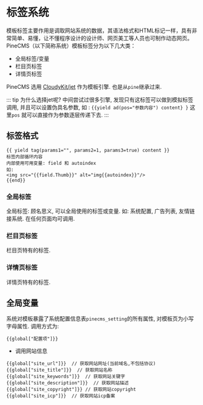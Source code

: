 # 标签系统

模板标签主要作用是调取网站系统的数据，其语法格式和HTML标记一样，具有非常简单、易懂，让不懂程序设计的设计师、网页美工等人员也可制作动态网页。
PineCMS（以下简称系统）模板标签分为以下几大类：

- 全局标签/变量
- 栏目页标签
- 详情页标签

PineCMS 选用 [CloudyKit/jet](https://github.com/CloudyKit/jet) 作为模板引擎. 也是从`pine`继承过来. 

::: tip 为什么选择jet呢?
中间尝试过很多引擎, 发现只有这标签可以做到模拟标签调用, 并且可以设置伪具名参数, 如 : `{{yield ad(pos="参数内容") content} }` 这里`pos` 就可以直接作为参数逐层传递下去. 
:::
 
## 标签格式
```jettemplatelanguage
{{ yield tag(params1="", params2=1, params3=true) content }}
标签内部循环内容
内部使用可用变量: field 和 autoindex
如:
<img src="{{field.Thumb}}" alt="img{{autoindex}}"/>
{{end}}
```

### 全局标签
全局标签: 顾名思义, 可以全局使用的标签或变量. 如: 系统配置, 广告列表, 友情链接系统. 在任何页面均可调用. 

### 栏目页标签
栏目页特有的标签. 

### 详情页标签
详情页特有的标签. 

## 全局变量
系统对模板暴露了系统配置信息表`pinecms_setting`的所有属性, 对模板页为小写字母属性. 
调用方式为:
```
{{global["配置项"]}}
```

- 调用网站信息
```
{{global["site_url"]}}  // 获取网站网址(当前域名,不包括协议)
{{global["site_title"]}}  // 获取网站名称
{{global["site_keywords"]}}  // 获取网站关键字
{{global["site_description"]}}  // 获取网站描述
{{global["site_copyright"]}} // 获取网站copyright
{{global["site_icp"]}}  // 获取网站icp备案
```
